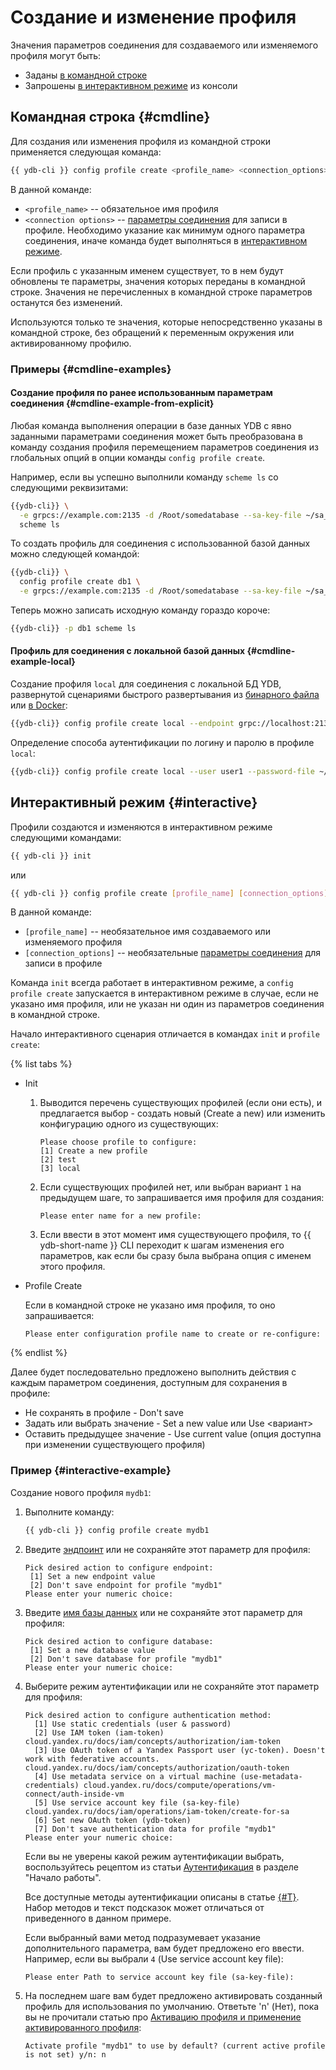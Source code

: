 # Создание и изменение профиля

Значения параметров соединения для создаваемого или изменяемого профиля могут быть:
- Заданы [в командной строке](#cmdline)
- Запрошены [в интерактивном режиме](#interactive) из консоли

## Командная строка {#cmdline}

Для создания или изменения профиля из командной строки применяется следующая команда:

``` bash
{{ ydb-cli }} config profile create <profile_name> <connection_options>
```

В данной команде:
- `<profile_name>` -- обязательное имя профиля
- `<connection options>` -- [параметры соединения](../../connect.md#command-line-pars) для записи в профиле. Необходимо указание как минимум одного параметра соединения, иначе команда будет выполняться в [интерактивном режиме](#interactive).

Если профиль с указанным именем существует, то в нем будут обновлены те параметры, значения которых переданы в командной строке. Значения не перечисленных в командной строке параметров останутся без изменений.

Используются только те значения, которые непосредственно указаны в командной строке, без обращений к переменным окружения или активированному профилю.

### Примеры {#cmdline-examples}

#### Создание профиля по ранее использованным параметрам соединения {#cmdline-example-from-explicit}

Любая команда выполнения операции в базе данных YDB с явно заданными параметрами соединения может быть преобразована в команду создания профиля перемещением параметров соединения из глобальных опций в опции команды `config profile create`.

Например, если вы успешно выполнили команду `scheme ls` со следующими реквизитами:

```bash
{{ydb-cli}} \
  -e grpcs://example.com:2135 -d /Root/somedatabase --sa-key-file ~/sa_key.json \
  scheme ls
```

То создать профиль для соединения с использованной базой данных можно следующей командой:

```bash
{{ydb-cli}} \
  config profile create db1 \
  -e grpcs://example.com:2135 -d /Root/somedatabase --sa-key-file ~/sa_key.json
```

Теперь можно записать исходную команду гораздо короче:

```bash
{{ydb-cli}} -p db1 scheme ls
```

#### Профиль для соединения с локальной базой данных {#cmdline-example-local}

Создание профиля `local` для соединения с локальной БД YDB, развернутой сценариями быстрого развертывания из [бинарного файла](../../../../getting_started/self_hosted/ydb_local.md) или [в Docker](../../../../getting_started/self_hosted/ydb_docker.md):

```bash
{{ydb-cli}} config profile create local --endpoint grpc://localhost:2136 --database /Root/test
```

Определение способа аутентификации по логину и паролю в профиле `local`:

```bash
{{ydb-cli}} config profile create local --user user1 --password-file ~/pwd.txt
```

## Интерактивный режим {#interactive}

Профили создаются и изменяются в интерактивном режиме следующими командами:

``` bash
{{ ydb-cli }} init
```

или

``` bash
{{ ydb-cli }} config profile create [profile_name] [connection_options]
```

В данной команде:
- `[profile_name]` -- необязательное имя создаваемого или изменяемого профиля
- `[connection_options]` -- необязательные [параметры соединения](../../connect.md#command-line-pars) для записи в профиле

Команда `init` всегда работает в интерактивном режиме, а `config profile create` запускается в интерактивном режиме в случае, если не указано имя профиля, или не указан ни один из параметров соединения в командной строке.

Начало интерактивного сценария отличается в командах `init` и `profile create`:

{% list tabs %}

- Init

  1. Выводится перечень существующих профилей (если они есть), и предлагается выбор - создать новый (Create a new) или изменить конфигурацию одного из существующих:

     ```text
     Please choose profile to configure:
     [1] Create a new profile
     [2] test
     [3] local
     ```

  2. Если существующих профилей нет, или выбран вариант `1` на предыдущем шаге, то запрашивается имя профиля для создания:

     ``` text
     Please enter name for a new profile: 
     ```

  3. Если ввести в этот момент имя существующего профиля, то {{ ydb-short-name }} CLI переходит к шагам изменения его параметров, как если бы сразу была выбрана опция с именем этого профиля.

- Profile Create

   Если в командной строке не указано имя профиля, то оно запрашивается:
   ```text
   Please enter configuration profile name to create or re-configure:
   ```

{% endlist %}

Далее будет последовательно предложено выполнить действия с каждым параметром соединения, доступным для сохранения в профиле:

- Не сохранять в профиле - Don't save
- Задать или выбрать значение - Set a new value или Use <вариант>
- Оставить предыдущее значение - Use current value (опция доступна при изменении существующего профиля)

### Пример {#interactive-example}

Создание нового профиля `mydb1`:

1. Выполните команду:

    ```bash
    {{ ydb-cli }} config profile create mydb1
    ```

1. Введите [эндпоинт](../../../../concepts/connect.md#endpoint) или не сохраняйте этот параметр для профиля:

    ```text
    Pick desired action to configure endpoint:
     [1] Set a new endpoint value
     [2] Don't save endpoint for profile "mydb1"
    Please enter your numeric choice: 
    ```

1. Введите [имя базы данных](../../../../concepts/connect.md#database) или не сохраняйте этот параметр для профиля:

    ```text
    Pick desired action to configure database:
     [1] Set a new database value
     [2] Don't save database for profile "mydb1"
    Please enter your numeric choice: 
    ```

1. Выберите режим аутентификации или не сохраняйте этот параметр для профиля:

    ```text
    Pick desired action to configure authentication method:
      [1] Use static credentials (user & password)
      [2] Use IAM token (iam-token) cloud.yandex.ru/docs/iam/concepts/authorization/iam-token
      [3] Use OAuth token of a Yandex Passport user (yc-token). Doesn't work with federative accounts. cloud.yandex.ru/docs/iam/concepts/authorization/oauth-token
      [4] Use metadata service on a virtual machine (use-metadata-credentials) cloud.yandex.ru/docs/compute/operations/vm-connect/auth-inside-vm
      [5] Use service account key file (sa-key-file) cloud.yandex.ru/docs/iam/operations/iam-token/create-for-sa
      [6] Set new OAuth token (ydb-token)
      [7] Don't save authentication data for profile "mydb1"
    Please enter your numeric choice:
    ```

    Если вы не уверены какой режим аутентификации выбрать, воспользуйтесь рецептом из статьи [Аутентификация](../../../../getting_started/auth.md) в разделе "Начало работы".

    Все доступные методы аутентификации описаны в статье [{#T}](../../../../concepts/auth.md). Набор методов и текст подсказок может отличаться от приведенного в данном примере.

    Если выбранный вами метод подразумевает указание дополнительного параметра, вам будет предложено его ввести. Например, если вы выбрали `4` (Use service account key file):

    ```text
    Please enter Path to service account key file (sa-key-file): 
    ```

1. На последнем шаге вам будет предложено активировать созданный профиль для использования по умолчанию. Ответьте 'n' (Нет), пока вы не прочитали статью про [Активацию профиля и применение активированного профиля](../activate.md):

    ```text
    Activate profile "mydb1" to use by default? (current active profile is not set) y/n: n
    ```
